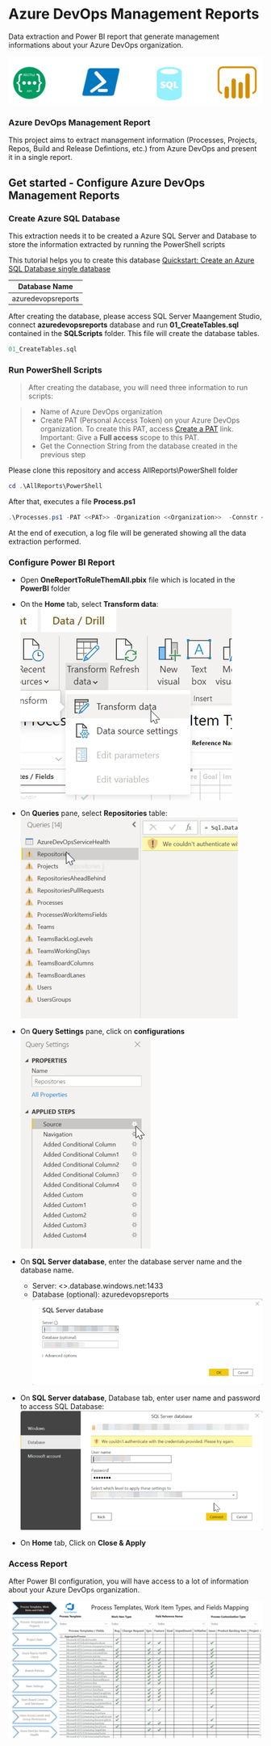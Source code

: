 # Azure DevOps Management Reports
Data extraction and Power BI report that generate management informations about your Azure DevOps organization.

![architecture](./images/Architecture.png)

### Azure DevOps Management Report
This project aims to extract management information (Processes, Projects, Repos, Build and Release Defintions, etc.) from Azure DevOps and present it in a single report.

## Get started - Configure Azure DevOps Management Reports

### Create Azure SQL Database
This extraction needs it to be created a Azure SQL Server and Database to store the information extracted by running the PowerShell scripts

This tutorial helps you to create this database
[Quickstart: Create an Azure SQL Database single database](https://docs.microsoft.com/en-us/azure/azure-sql/database/single-database-create-quickstart?tabs=azure-portal)

|Database Name|
|---|
|azuredevopsreports|

After creating the database, please access SQL Server Maangement Studio, connect **azuredevopsreports** database and run **01_CreateTables.sql** contained in the **SQLScripts** folder. This file will create the database tables.

```sql
01_CreateTables.sql
```

### Run PowerShell Scripts
>After creating the database, you will need three information to run scripts:

>- Name of Azure DevOps organization
>- Create PAT (Personal Access Token) on your Azure DevOps organization. To create this PAT, access [Create a PAT](https://docs.microsoft.com/en-us/azure/devops/organizations/accounts/use-personal-access-tokens-to-authenticate?view=azure-devops&tabs=Windows#create-a-pat) link. Important: Give a **Full access** scope to this PAT.
>- Get the Connection String from the database created in the previous step

Please clone this repository and access AllReports\PowerShell folder

```PowerShell
cd .\AllReports\PowerShell
```

After that, executes a file **Process.ps1**
```powershell
.\Processes.ps1 -PAT <<PAT>> -Organization <<Organization>>  -Connstr <<Connection string from database>>
```

At the end of execution, a log file will be generated showing all the data extraction performed.

### Configure Power BI Report
- Open **OneReportToRuleThemAll.pbix** file which is located in the **PowerBI** folder

- On the **Home** tab, select **Transform data**:
  ![transformdata](./images/transformdata.png)


- On **Queries** pane, select **Repositories** table:
  ![queries](./images/Queries.png)


- On **Query Settings** pane, click on **configurations**
  ![querysettings](./images/Query_Settings.png)


- On **SQL Server database**, enter the database server name and the database name.
  - Server: <<mysqlserver>>.database.windows.net:1433
  - Database (optional): azuredevopsreports
  ![server_and_database](./images/server_and_database.png)


- On **SQL Server database**, Database tab, enter user name and password to access SQL Database:
  ![user_and_password](./images/user_and_password.png)

- On **Home** tab, Click on **Close & Apply**

### Access Report
After Power BI configuration, you will have access to a lot of information about your Azure DevOps organization.

![AzureDevOpsReport](./images/AzureDevOpsReport.png)

